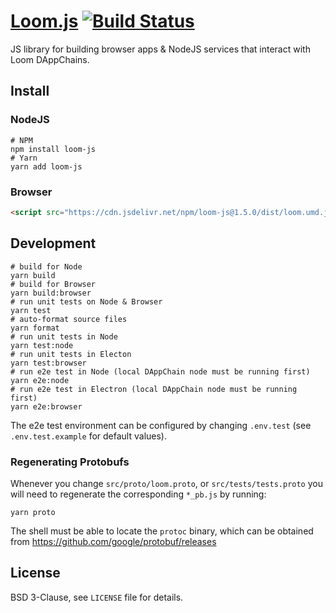 # [Loom.js](https://loomx.io) [![Build Status](https://travis-ci.org/loomnetwork/loom-js.svg?branch=master)](https://travis-ci.org/loomnetwork/loom-js)

JS library for building browser apps & NodeJS services that interact with Loom DAppChains.

## Install

### NodeJS

```
# NPM
npm install loom-js
# Yarn
yarn add loom-js
```

### Browser

```html
<script src="https://cdn.jsdelivr.net/npm/loom-js@1.5.0/dist/loom.umd.js"></script>
```

## Development

```shell
# build for Node
yarn build
# build for Browser
yarn build:browser
# run unit tests on Node & Browser
yarn test
# auto-format source files
yarn format
# run unit tests in Node
yarn test:node
# run unit tests in Electon
yarn test:browser
# run e2e test in Node (local DAppChain node must be running first)
yarn e2e:node
# run e2e test in Electron (local DAppChain node must be running first)
yarn e2e:browser
```

The e2e test environment can be configured by changing `.env.test` (see `.env.test.example` for
default values).

### Regenerating Protobufs

Whenever you change `src/proto/loom.proto`, or `src/tests/tests.proto` you will need to regenerate
the corresponding `*_pb.js` by running:

```shell
yarn proto
```

The shell must be able to locate the `protoc` binary, which can be obtained from https://github.com/google/protobuf/releases

## License

BSD 3-Clause, see `LICENSE` file for details.
